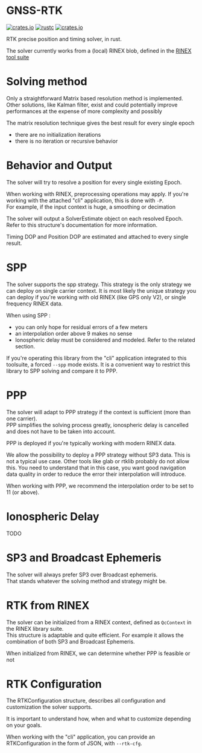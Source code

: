 GNSS-RTK
========

[![crates.io](https://img.shields.io/crates/v/gnss-rtk.svg)](https://crates.io/crates/gnss-rtk)
[![rustc](https://img.shields.io/badge/rustc-1.64%2B-blue.svg)](https://img.shields.io/badge/rustc-1.64%2B-blue.svg)
[![crates.io](https://docs.rs/gnss-rtk/badge.svg)](https://docs.rs/gnss-rtk/badge.svg)

RTK precise position and timing solver, in rust.

The solver currently works from a (local) RINEX blob, defined in the [RINEX tool suite](https://github.com/georust/rinex)

Solving method
==============

Only a straightforward Matrix based resolution method is implemented.  
Other solutions, like Kalman filter, exist and could potentially improve performances
at the expense of more complexity and possibly 

The matrix resolution technique gives the best result for every single epoch

- there are no initialization iterations
- there is no iteration or recursive behavior

Behavior and Output 
===================

The solver will try to resolve a position for every single existing Epoch.

When working with RINEX, preprocessing operations may apply. 
If you're working with the attached "cli" application, this is done with `-P`.  
For example, if the input context is huge, a smoothing or decimation

The solver will output a SolverEstimate object on each resolved Epoch.  
Refer to this structure's documentation for more information.

Timing DOP and Position DOP are estimated and attached to every single result.

SPP 
===

The solver supports the spp strategy. This strategy is the only strategy we can deploy
on single carrier context. It is most likely the unique strategy you can deploy if you're working
with old RINEX (like GPS only V2), or single frequency RINEX data.

When using SPP : 

- you can only hope for residual errors of a few meters
- an interpolation order above 9 makes no sense
- Ionospheric delay must be considered and modeled. Refer to the related section.

If you're operating this library from the "cli" application integrated to this toolsuite,
a forced `--spp` mode exists. It is a convenient way to restrict this library to SPP solving
and compare it to PPP.

PPP
===

The solver will adapt to PPP strategy if the context is sufficient (more than one carrier).   
PPP simplifies the solving process greatly, ionospheric delay is cancelled and does not have to be taken into account.  

PPP is deployed if you're typically working with modern RINEX data.

We allow the possibility to deploy a PPP strategy without SP3 data. This is not a typical use case.
Other tools like glab or rtklib probably do not allow this.
You need to understand that in this case, you want good navigation data quality in order to reduce
the error their interpolation will introduce.

When working with PPP, we recommend the interpolation order to be set to 11 (or above).

Ionospheric Delay
=================

TODO

SP3 and Broadcast Ephemeris
===========================

The solver will always prefer SP3 over Broadcast ephemeris.  
That stands whatever the solving method and strategy might be.

RTK from RINEX
==============

The solver can be initialized from a RINEX context, defined as `QcContext` in the RINEX library suite.  
This structure is adaptable and quite efficient. For example it allows the combination of both
SP3 and Broadcast Ephemeris. 

When initialized from RINEX, we can determine whether PPP is feasible or not

RTK Configuration
=================

The RTKConfiguration structure, describes all configuration and customization
the solver supports. 

It is important to understand how, when and what to customize depending on your goals.

When working with the "cli" application, you can provide an RTKConfiguration
in the form of JSON, with `--rtk-cfg`.
